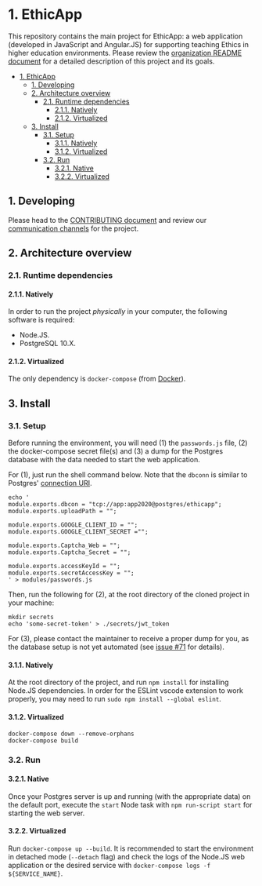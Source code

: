 # 1. EthicApp

This repository contains the main project for EthicApp: a web application (developed in JavaScript and Angular.JS) for supporting teaching Ethics in higher education environments. Please review the [organization README document](https://github.com/EthicApp-Development/organization#readme) for a detailed description of this project and its goals.

- [1. EthicApp](#1-ethicapp)
  - [1. Developing](#1-developing)
  - [2. Architecture overview](#2-architecture-overview)
    - [2.1. Runtime dependencies](#21-runtime-dependencies)
      - [2.1.1. Natively](#211-natively)
      - [2.1.2. Virtualized](#212-virtualized)
  - [3. Install](#3-install)
    - [3.1. Setup](#31-setup)
      - [3.1.1. Natively](#311-natively)
      - [3.1.2. Virtualized](#312-virtualized)
    - [3.2. Run](#32-run)
      - [3.2.1. Native](#321-native)
      - [3.2.2. Virtualized](#322-virtualized)

## 1. Developing

Please head to the [CONTRIBUTING document](./CONTRIBUTING.md) and review our [communication channels](https://github.com/EthicApp-Development/organization/blob/master/CONTRIBUTING.md#1-communication-channels) for the project.

## 2. Architecture overview

### 2.1. Runtime dependencies

#### 2.1.1. Natively

In order to run the project *physically* in your computer, the following software is required:

- Node.JS.
- PostgreSQL 10.X.

#### 2.1.2. Virtualized

The only dependency is `docker-compose` (from [Docker](https://www.docker.com/)).

## 3. Install

### 3.1. Setup

Before running the environment, you will need (1) the `passwords.js` file, (2) the docker-compose secret file(s) and (3) a dump for the Postgres database with the data needed to start the web application.

For (1), just run the shell command below. Note that the `dbconn` is similar to Postgres' [connection URI](https://www.postgresql.org/docs/current/libpq-connect.html#LIBPQ-CONNSTRING).

```shell
echo '
module.exports.dbcon = "tcp://app:app2020@postgres/ethicapp";
module.exports.uploadPath = "";

module.exports.GOOGLE_CLIENT_ID = "";
module.exports.GOOGLE_CLIENT_SECRET ="";

module.exports.Captcha_Web = "";
module.exports.Captcha_Secret = "";

module.exports.accessKeyId = "";
module.exports.secretAccessKey = "";
' > modules/passwords.js
```

Then, run the following for (2), at the root directory of the cloned project in your machine:

```shell
mkdir secrets
echo 'some-secret-token' > ./secrets/jwt_token
```

For (3), please contact the maintainer to receive a proper dump for you, as the database setup is not yet automated (see [issue #71](https://github.com/EthicApp-Development/ethicapp-main/issues/71) for details).

#### 3.1.1. Natively

At the root directory of the project, and run `npm install` for installing Node.JS dependencies. In order for the ESLint vscode extension to work properly, you may need to run `sudo npm install --global eslint`.

#### 3.1.2. Virtualized

```shell
docker-compose down --remove-orphans
docker-compose build
```

### 3.2. Run

#### 3.2.1. Native

Once your Postgres server is up and running (with the appropriate data) on the default port, execute the `start` Node task with `npm run-script start` for starting the web server.

#### 3.2.2. Virtualized

Run `docker-compose up --build`. It is recommended to start the environment in detached mode (`--detach` flag) and check the logs of the Node.JS web application or the desired service with `docker-compose logs -f ${SERVICE_NAME}`.
